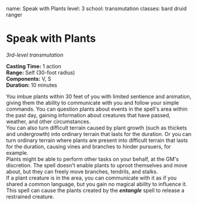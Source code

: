 name: Speak with Plants
level: 3
school: transmutation
classes: bard
         druid
         ranger

# Speak with Plants 
_3rd-level transmutation_ 

**Casting Time:** 1 action    
**Range:** Self (30-foot radius)    
**Components:** V, S    
**Duration:** 10 minutes 

You imbue plants within 30 feet of you with limited sentience and animation, giving them the ability to communicate with you and follow your simple commands. You can question plants about events in the spell's area within the past day, gaining information about creatures that have passed, weather, and other circumstances.    
You can also turn difficult terrain caused by plant growth (such as thickets and undergrowth) into ordinary terrain that lasts for the duration. Or you can turn ordinary terrain where plants are present into difficult terrain that lasts for the duration, causing vines and branches to hinder pursuers, for example.    
Plants might be able to perform other tasks on your behalf, at the GM's discretion. The spell doesn't enable plants to uproot themselves and move about, but they can freely move branches, tendrils, and stalks.    
If a plant creature is in the area, you can communicate with it as if you shared a common language, but you gain no magical ability to influence it.    
This spell can cause the plants created by the **_entangle_** spell to release a restrained creature. 